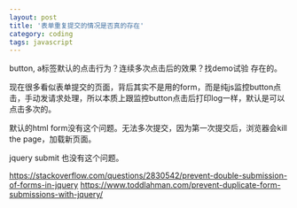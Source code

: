 ```yaml
---
layout: post
title: '表单重复提交的情况是否真的存在'
category: coding
tags: javascript
---
```


button, a标签默认的点击行为？连续多次点击后的效果？找demo试验
存在的。

现在很多看似表单提交的页面，背后其实不是用的form，而是纯js监控button点击，手动发请求处理，所以本质上跟监控button点击后打印log一样，默认是可以点击多次的。

默认的html form没有这个问题。无法多次提交，因为第一次提交后，浏览器会kill the page，加载新页面。

jquery submit 也没有这个问题。

https://stackoverflow.com/questions/2830542/prevent-double-submission-of-forms-in-jquery
https://www.toddlahman.com/prevent-duplicate-form-submissions-with-jquery/
